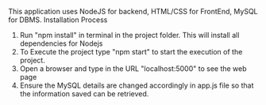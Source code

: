 This application uses NodeJS for backend, HTML/CSS for FrontEnd, MySQL for DBMS.
Installation Process
1. Run "npm install" in terminal in the project folder. This will install all dependencies for Nodejs
2. To Execute the project type "npm start" to start the execution of the project.
3. Open a browser and type in the URL "localhost:5000" to see the web page
4. Ensure the MySQL details are changed accordingly in app.js file so that the information saved can be retrieved.
